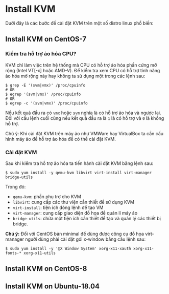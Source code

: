 # Install KVM
Dưới đây là các bước để cài đặt KVM trên một số distro linux phổ biến:



## Install KVM on CentOS-7

### Kiểm tra hỗ trợ ảo hóa CPU?
KVM chỉ làm việc trên hệ thống mà CPU có hỗ trợ ảo hóa phần cứng mở rộng (Intel VT[-x] hoặc AMD-V). Để kiểm tra xem CPU có hỗ trợ tính năng ảo hóa mở rộng này hay không ta sử dụng một trong các lệnh sau:

```
$ grep -E '(svm|vmx)' /proc/cpuinfo
# OR
$ egrep '(svm|vmx)' /proc/cpuinfo
# OR
$ egrep -c '(svm|vmx)' /proc/cpuinfo
```

Nếu kết quả đầu ra có `vmx` hoặc `svm` nghĩa là có hỗ trợ ảo hóa và ngược lại. Đối với cấu lệnh cuối cùng nếu kết quả đầu ra là `1` là có hỗ trợ và `0` là không hỗ trợ.

Chú ý: Khi cài đặt KVM trên máy ảo như VMWare hay VirtualBox ta cần cấu hình máy ảo để hỗ trợ ảo hóa để có thể cài đặt KVM.

### Cài đặt KVM
Sau khi kiểm tra hỗ trợ ảo hóa ta tiến hành cài đặt KVM bằng lệnh sau:

``` 
$ sudo yum install -y qemu-kvm libvirt virt-install virt-manager bridge-utils
```

Trong đó:
- `qemu-kvm`: phần phụ trợ cho KVM
- `libvirt`: cung cấp các thư viện cần thiết để sử dụng KVM
- `virt-install`: tiện ích dòng lệnh để tạo VM
- `virt-manager`: cung cấp giao diện đồ họa để quản lí máy ảo
- `bridge-utils`: chứa một tiện ích cần thiết để tạo và quản lý các thiết bị bridge.


**Chú ý:** Đối với CentOS bản minimal để dùng được công cụ đồ họa virt-manager người dùng phải cài đặt gói x-window bằng câu lệnh sau:

```
$ sudo yum install -y '@X Window System' xorg-x11-xauth xorg-x11-fonts-* xorg-x11-utils
```
## Install KVM on CentOS-8
## Install KVM on Ubuntu-18.04